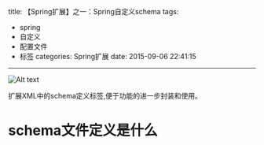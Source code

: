 title: 【Spring扩展】之一：Spring自定义schema
tags:
  - spring
  - 自定义
  - 配置文件
  - 标签
categories: Spring扩展
date: 2015-09-06 22:41:15
---
![Alt text](/img/xml.png "xml")

扩展XML中的schema定义标签,便于功能的进一步封装和使用。
<!--more-->
# schema文件定义是什么

